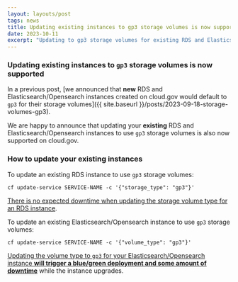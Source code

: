 ```yaml
---
layout: layouts/post
tags: news
title: Updating existing instances to gp3 storage volumes is now supported
date: 2023-10-11
excerpt: "Updating to gp3 storage volumes for existing RDS and Elasticsearch/Opensearch instances is now supported"
---
```


### Updating existing instances to `gp3` storage volumes is now supported

In a previous post, [we announced that **new** RDS and Elasticsearch/Opensearch instances created on cloud.gov would default to `gp3` for their storage volumes]({{ site.baseurl }}/posts/2023-09-18-storage-volumes-gp3).

We are happy to announce that updating your **existing** RDS and Elasticsearch/Opensearch instances to use `gp3` storage volumes is also now supported on cloud.gov.

### How to update your existing instances

To update an existing RDS instance to use `gp3` storage volumes:

```shell
cf update-service SERVICE-NAME -c '{"storage_type": "gp3"}'
```

[There is no expected downtime when updating the storage volume type for an RDS instance](https://docs.aws.amazon.com/AmazonRDS/latest/UserGuide/Overview.DBInstance.Modifying.html).

To update an existing Elasticsearch/Opensearch instance to use `gp3` storage volumes:

```shell
cf update-service SERVICE-NAME -c '{"volume_type": "gp3"}'
```

[Updating the volume type to `gp3` for your Elasticsearch/Opensearch instance **will trigger a blue/green deployment and some amount of downtime**](https://docs.aws.amazon.com/opensearch-service/latest/developerguide/managedomains-configuration-changes.html#bg) while the instance upgrades.
